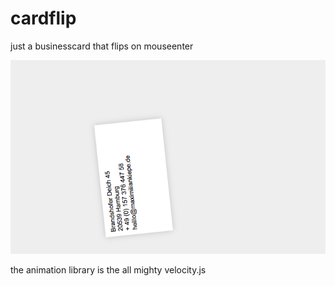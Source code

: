# cardflip
just a businesscard that flips on mouseenter

![Businesscard](businesscard.png)

the animation library is the all mighty velocity.js

